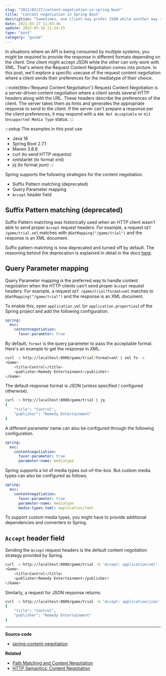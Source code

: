 ```yaml
---
slug: "2021/03/27/content-negotiation-in-spring-boot"
title: "Content negotiation in Spring Boot"
description: "Sometimes, one client may prefer JSON while another may require XML response from your API. Discover how to deliver responses in different formats based on the client's requirements using Spring Boot."
date: 2021-03-27 11:03:46
update: 2022-07-16 11:24:33
type: "post"
category: "guide"
---
```


In situations where an API is being consumed by multiple systems, you might be required to provide the response in different formats depending on the client. One client might accept JSON while the other can only work with XML. That's where the Request Content Negotiation comes into picture. In this post, we'll explore a specific usecase of the request content negotiation where a client sends their preferences for the mediatype of their choice.

:::note{title='Request Content Negotiation'}
Request Content Negotiation is a server-driven content negotiation where a client sends several HTTP headers along with the URL. These headers describe the preferences of the client. The server takes them as hints and generates the appropriate response to send to the client. If the server can't prepare a response per the client preferences, it may respond with a `406 Not Acceptable` or `413 Unsupported Media Type` status.
:::

:::setup
The examples in this post use

- Java 18
- Spring Boot 2.7.1
- Maven 3.8.6
- curl (to send HTTP requests)
- xmlstarlet (to format xml)
- jq (to format json)
:::

Spring supports the following strategies for the content negotiation.

- Suffix Pattern matching (deprecated)
- Query Parameter mapping
- `Accept` header field

## Suffix Pattern matching (deprecated)

Suffix Pattern matching was historically used when an HTTP client wasn't able to send proper `Accept` request headers. For example, a request `GET /game/trial.xml` matches with `@GetMapping("/game/trial")` and the response is an XML document.

Suffix pattern matching is now deprecated and turned off by default. The reasoning behind the deprecation is explained in detail in the docs [here](https://docs.spring.io/spring-framework/docs/5.3.19/reference/html/web.html#mvc-ann-requestmapping-suffix-pattern-match).

## Query Parameter mapping

Query Parameter mapping is the preferred way to handle content negotiation when the HTTP clients can't send proper `Accept` request headers. For example, a request `GET /game/trial?format=xml` matches to `@GetMapping("/game/trial")` and the response is an XML document.

To enable this, open `application.yml` (or `application.properties`) of the Spring project and add the following configuration.

```yml
spring:
  mvc:
    contentnegotiation:
      favor-parameter: true
```

By default, `format` is the query parameter to pass the acceptable format. Here's an example to get the response in XML.

```sh prompt{1}
curl -s http://localhost:8080/game/trial?format=xml | xml fo -o
<Game>
	<title>Control</title>
	<publisher>Remedy Entertainment</publisher>
</Game>
```

The default response format is JSON (unless specified / configured otherwise).

```sh prompt{1}
curl -s http://localhost:8080/game/trial | jq
{
	"title": "Control",
	"publisher": "Remedy Entertainment"
}
```

A different parameter name can also be configured through the following configuration.

```yml
spring:
  mvc:
    contentnegotiation:
      favor-parameter: true
      parameter-name: mediatype
```

Spring supports a lot of media types out-of-the-box. But custom media types can also be configured as follows.

```yml
spring:
  mvc:
    contentnegotiation:
      favor-parameter: true
      parameter-name: mediatype
      media-types.toml: application/toml
```

To support custom media types, you might have to provide additional dependencies and converters to Spring.

## `Accept` header field

Sending the `Accept` request headers is the default content negotiation strategy provided by Spring.

```sh prompt{1}
curl -s http://localhost:8080/game/trial -H 'Accept: application/xml' | xml fo -o
<Game>
	<title>Control</title>
	<publisher>Remedy Entertainment</publisher>
</Game>
```

Similarly, a request for JSON response returns:

```sh prompt{1}
curl -s http://localhost:8080/game/trial -H 'Accept: application/json' | jq
{
	"title": "Control",
	"publisher": "Remedy Entertainment"
}
```

---

**Source code**

- [spring-content-negotiation](https://github.com/Microflash/guides/tree/main/spring/spring-content-negotiation)

**Related**

- [Path Matching and Content Negotiation](https://docs.spring.io/spring-boot/docs/current/reference/html/web.html#web.servlet.spring-mvc.content-negotiation)
- [HTTP Semantics: Content Negotiation](https://www.rfc-editor.org/rfc/rfc9110.html#name-content-negotiation)
